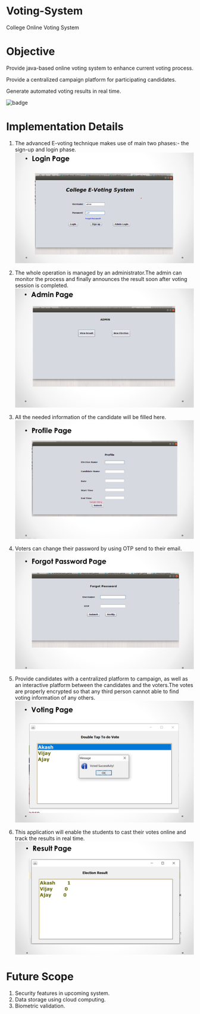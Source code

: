 # Voting-System
College Online Voting System
# Objective
Provide java-based online voting system to enhance current voting process.

Provide a centralized campaign platform for participating candidates.

Generate automated voting results in real time.

![badge](https://forthebadge.com/images/badges/made-with-java.svg)

# Implementation Details
1) The advanced E-voting technique makes use of main two phases:- the sign-up and login phase.
![login_page](https://github.com/Dnyaneshwari19/Voting-System/blob/master/Output/login.png)

2) The whole operation is managed by an administrator.The admin can monitor the process and finally announces the result soon after voting session is completed.
![admin_page](https://github.com/Dnyaneshwari19/Voting-System/blob/master/Output/admin_page.png)

3) All the needed information of the candidate will be filled here.
![profile_page](https://github.com/Dnyaneshwari19/Voting-System/blob/master/Output/profile_page.png)

4) Voters can change their password by using OTP send to their email.
![forgot_password](https://github.com/Dnyaneshwari19/Voting-System/blob/master/Output/forgot_password.png)

5) Provide candidates with a centralized platform to campaign, as well as an interactive platform between the candidates and the voters.The votes are properly encrypted so that any third person cannot able to find voting information of any others.
![voting](https://github.com/Dnyaneshwari19/Voting-System/blob/master/Output/voting_page.png)

6) This application will enable the students to cast their votes online and track the results in real time.
![result_page](https://github.com/Dnyaneshwari19/Voting-System/blob/master/Output/result_page.png)

# Future Scope
1. Security features in upcoming system.
2. Data storage using cloud computing.
3. Biometric validation.
